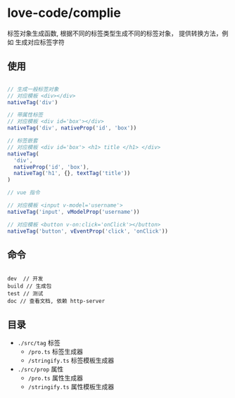 # love-code/complie
标签对象生成函数, 根据不同的标签类型生成不同的标签对象，
提供转换方法，例如 生成对应标签字符

## 使用
```js

// 生成一般标签对象
// 对应模板 <div></div>
nativeTag('div')

// 带属性标签
// 对应模板 <div id='box'></div>
nativeTag('div', nativeProp('id', 'box'))

// 标签嵌套
// 对应模板 <div id='box'> <h1> title </h1> </div>
nativeTag(
  'div', 
  nativeProp('id', 'box'),
  nativeTag('h1', {}, textTag('title'))
)

// vue 指令

// 对应模板 <input v-model='username'>
nativeTag('input', vModelProp('username'))

// 对应模板 <button v-on:click='onClick'></button>
nativeTag('button', vEventProp('click', 'onClick'))

```

## 命令
```shell

dev  // 开发
build // 生成包
test // 测试
doc // 查看文档, 依赖 http-server

```

## 目录
- `./src/tag` 标签
  - `/pro.ts` 标签生成器
  - `/stringify.ts` 标签模板生成器
- `./src/prop` 属性
  - `/pro.ts` 属性生成器
  - `/stringify.ts` 属性模板生成器
